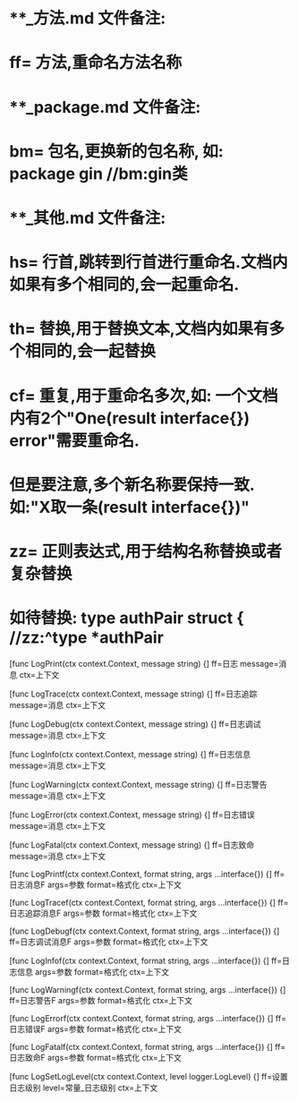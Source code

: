 # **_方法.md 文件备注:
# ff= 方法,重命名方法名称
# 
# **_package.md 文件备注:
# bm= 包名,更换新的包名称, 如: package gin //bm:gin类
#
# **_其他.md 文件备注:
# hs= 行首,跳转到行首进行重命名.文档内如果有多个相同的,会一起重命名.
# th= 替换,用于替换文本,文档内如果有多个相同的,会一起替换
# cf= 重复,用于重命名多次,如: 一个文档内有2个"One(result interface{}) error"需要重命名.
#     但是要注意,多个新名称要保持一致. 如:"X取一条(result interface{})"
# zz= 正则表达式,用于结构名称替换或者复杂替换
#     如待替换: type authPair struct { //zz:^type *authPair

[func LogPrint(ctx context.Context, message string) {]
ff=日志
message=消息
ctx=上下文

[func LogTrace(ctx context.Context, message string) {]
ff=日志追踪
message=消息
ctx=上下文

[func LogDebug(ctx context.Context, message string) {]
ff=日志调试
message=消息
ctx=上下文

[func LogInfo(ctx context.Context, message string) {]
ff=日志信息
message=消息
ctx=上下文

[func LogWarning(ctx context.Context, message string) {]
ff=日志警告
message=消息
ctx=上下文

[func LogError(ctx context.Context, message string) {]
ff=日志错误
message=消息
ctx=上下文

[func LogFatal(ctx context.Context, message string) {]
ff=日志致命
message=消息
ctx=上下文

[func LogPrintf(ctx context.Context, format string, args ...interface{}) {]
ff=日志消息F
args=参数
format=格式化
ctx=上下文

[func LogTracef(ctx context.Context, format string, args ...interface{}) {]
ff=日志追踪消息F
args=参数
format=格式化
ctx=上下文

[func LogDebugf(ctx context.Context, format string, args ...interface{}) {]
ff=日志调试消息F
args=参数
format=格式化
ctx=上下文

[func LogInfof(ctx context.Context, format string, args ...interface{}) {]
ff=日志信息
args=参数
format=格式化
ctx=上下文

[func LogWarningf(ctx context.Context, format string, args ...interface{}) {]
ff=日志警告F
args=参数
format=格式化
ctx=上下文

[func LogErrorf(ctx context.Context, format string, args ...interface{}) {]
ff=日志错误F
args=参数
format=格式化
ctx=上下文

[func LogFatalf(ctx context.Context, format string, args ...interface{}) {]
ff=日志致命F
args=参数
format=格式化
ctx=上下文

[func LogSetLogLevel(ctx context.Context, level logger.LogLevel) {]
ff=设置日志级别
level=常量_日志级别
ctx=上下文
